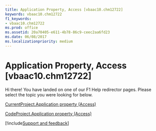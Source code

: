 ```yaml
---
title: Application Property, Access [vbaac10.chm12722]
keywords: vbaac10.chm12722
f1_keywords:
- vbaac10.chm12722
ms.prod: office
ms.assetid: 20a70405-e611-4b78-86c9-ceec2aa6fd23
ms.date: 06/08/2017
ms.localizationpriority: medium
---
```



# Application Property, Access [vbaac10.chm12722]

Hi there! You have landed on one of our F1 Help redirector pages. Please select the topic you were looking for below.

[CurrentProject.Application property (Access)](https://msdn.microsoft.com/library/565628df-7dbc-be17-9c8a-80de222a1583%28Office.15%29.aspx)

[CodeProject.Application property (Access)](https://msdn.microsoft.com/library/d3ef226b-cb93-9e55-5456-c692c7615860%28Office.15%29.aspx)

[!include[Support and feedback](~/includes/feedback-boilerplate.md)]